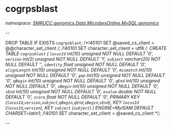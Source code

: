 ﻿# cogrpsblast
_namespace: [SMRUCC.genomics.Data.MicrobesOnline.MySQL.genomics](./index.md)_

--
 
 DROP TABLE IF EXISTS `cogrpsblast`;
 /*!40101 SET @saved_cs_client = @@character_set_client */;
 /*!40101 SET character_set_client = utf8 */;
 CREATE TABLE `cogrpsblast` (
 `locusId` int(10) unsigned NOT NULL DEFAULT '0',
 `version` int(2) unsigned NOT NULL DEFAULT '1',
 `subject` varchar(20) NOT NULL DEFAULT '',
 `identity` float unsigned NOT NULL DEFAULT '0',
 `alignLength` int(10) unsigned NOT NULL DEFAULT '0',
 `mismatch` int(10) unsigned NOT NULL DEFAULT '0',
 `gap` int(10) unsigned NOT NULL DEFAULT '0',
 `qBegin` int(10) unsigned NOT NULL DEFAULT '0',
 `qEnd` int(10) unsigned NOT NULL DEFAULT '0',
 `sBegin` int(10) unsigned NOT NULL DEFAULT '0',
 `sEnd` int(10) unsigned NOT NULL DEFAULT '0',
 `evalue` double NOT NULL DEFAULT '0',
 `score` float NOT NULL DEFAULT '0',
 PRIMARY KEY (`locusId`,`version`,`subject`,`qBegin`,`qEnd`,`sBegin`,`sEnd`),
 KEY `locusId` (`locusId`,`version`),
 KEY `subject` (`subject`)
 ) ENGINE=MyISAM DEFAULT CHARSET=latin1;
 /*!40101 SET character_set_client = @saved_cs_client */;
 
 --




